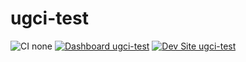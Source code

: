# ugci-test

![CI none](https://img.shields.io/badge/ci-none-orange.svg)
[![Dashboard ugci-test](https://img.shields.io/badge/dashboard-ugci_test-yellow.svg)](https://dashboard.pantheon.io/sites/3ee3f72c-c712-492e-8ccb-e11e968cb7a9#dev/code)
[![Dev Site ugci-test](https://img.shields.io/badge/site-ugci_test-blue.svg)](http://dev-ugci-test.pantheonsite.io/)